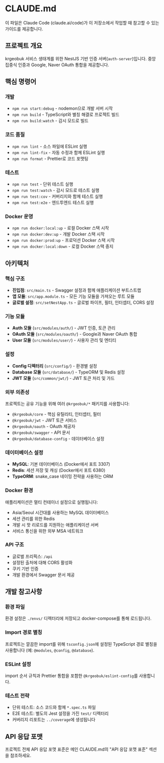 # CLAUDE.md

이 파일은 Claude Code (claude.ai/code)가 이 저장소에서 작업할 때 참고할 수 있는 가이드를 제공합니다.

## 프로젝트 개요
krgeobuk 서비스 생태계를 위한 NestJS 기반 인증 서버(`auth-server`)입니다. 중앙 집중식 인증과 Google, Naver OAuth 통합을 제공합니다.

## 핵심 명령어

### 개발
- `npm run start:debug` - nodemon으로 개발 서버 시작
- `npm run build` - TypeScript와 별칭 해결로 프로젝트 빌드
- `npm run build:watch` - 감시 모드로 빌드

### 코드 품질
- `npm run lint` - 소스 파일에 ESLint 실행
- `npm run lint-fix` - 자동 수정과 함께 ESLint 실행
- `npm run format` - Prettier로 코드 포맷팅

### 테스트
- `npm run test` - 단위 테스트 실행
- `npm run test:watch` - 감시 모드로 테스트 실행
- `npm run test:cov` - 커버리지와 함께 테스트 실행
- `npm run test:e2e` - 엔드투엔드 테스트 실행

### Docker 운영
- `npm run docker:local:up` - 로컬 Docker 스택 시작
- `npm run docker:dev:up` - 개발 Docker 스택 시작
- `npm run docker:prod:up` - 프로덕션 Docker 스택 시작
- `npm run docker:local:down` - 로컬 Docker 스택 중지

## 아키텍처

### 핵심 구조
- **진입점**: `src/main.ts` - Swagger 설정과 함께 애플리케이션 부트스트랩
- **앱 모듈**: `src/app.module.ts` - 모든 기능 모듈을 가져오는 루트 모듈
- **글로벌 설정**: `src/setNestApp.ts` - 글로벌 파이프, 필터, 인터셉터, CORS 설정

### 기능 모듈
- **Auth 모듈** (`src/modules/auth/`) - JWT 인증, 토큰 관리
- **OAuth 모듈** (`src/modules/oauth/`) - Google과 Naver OAuth 통합
- **User 모듈** (`src/modules/user/`) - 사용자 관리 및 엔티티

### 설정
- **Config 디렉터리** (`src/config/`) - 환경별 설정
- **Database 모듈** (`src/database/`) - TypeORM 및 Redis 설정
- **JWT 모듈** (`src/common/jwt/`) - JWT 토큰 처리 및 가드

### 외부 의존성
프로젝트는 공유 기능을 위해 여러 `@krgeobuk/*` 패키지를 사용합니다:
- `@krgeobuk/core` - 핵심 유틸리티, 인터셉터, 필터
- `@krgeobuk/jwt` - JWT 토큰 서비스
- `@krgeobuk/oauth` - OAuth 제공자
- `@krgeobuk/swagger` - API 문서
- `@krgeobuk/database-config` - 데이터베이스 설정

### 데이터베이스 설정
- **MySQL**: 기본 데이터베이스 (Docker에서 포트 3307)
- **Redis**: 세션 저장 및 캐싱 (Docker에서 포트 6380)
- **TypeORM**: snake_case 네이밍 전략을 사용하는 ORM

### Docker 환경
애플리케이션은 멀티 컨테이너 설정으로 실행됩니다:
- Asia/Seoul 시간대를 사용하는 MySQL 데이터베이스
- 세션 관리를 위한 Redis
- 개발 시 핫 리로드를 지원하는 애플리케이션 서버
- 서비스 통신을 위한 외부 MSA 네트워크

### API 구조
- 글로벌 프리픽스: `/api`
- 설정된 출처에 대해 CORS 활성화
- 쿠키 기반 인증
- 개발 환경에서 Swagger 문서 제공

## 개발 참고사항

### 환경 파일
환경 설정은 `./envs/` 디렉터리에 저장되고 docker-compose를 통해 로드됩니다.

### Import 경로 별칭
프로젝트는 깔끔한 import를 위해 `tsconfig.json`에 설정된 TypeScript 경로 별칭을 사용합니다 (예: `@modules`, `@config`, `@database`).

### ESLint 설정
import 순서 규칙과 Prettier 통합을 포함한 `@krgeobuk/eslint-config`를 사용합니다.

### 테스트 전략
- 단위 테스트: 소스 코드와 함께 `*.spec.ts` 파일
- E2E 테스트: 별도의 Jest 설정을 가진 `test/` 디렉터리
- 커버리지 리포트는 `../coverage`에 생성됩니다

## API 응답 포맷
프로젝트 전체 API 응답 포맷 표준은 메인 CLAUDE.md의 "API 응답 포맷 표준" 섹션을 참조하세요.